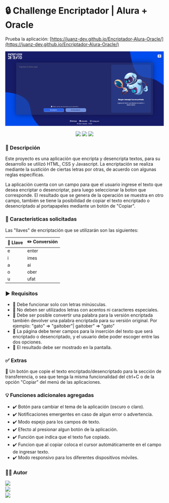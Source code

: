 # 🔒 Challenge Encriptador | Alura + Oracle
Prueba la aplicación: [https://juanz-dev.github.io/Encriptador-Alura-Oracle/](https://juanz-dev.github.io/Encriptador-Alura-Oracle/)

[![](https://raw.githubusercontent.com/JuanZ-Dev/Encriptador-Alura-Oracle/main/images/textEncryptor.png)](https://raw.githubusercontent.com/JuanZ-Dev/Encriptador-Alura-Oracle/main/images/textEncryptor.png)

<div align="center" dir="auto">
  <img src="https://img.shields.io/badge/HTML5-E34F26?style=for-the-badge&logo=html5&logoColor=white">
  <img src="https://img.shields.io/badge/CSS3-1572B6?style=for-the-badge&logo=css3&logoColor=white">
  <img src="https://img.shields.io/badge/JavaScript-F7DF1E?style=for-the-badge&logo=javascript&logoColor=black">
</div>

### 📝 Descripción
Este proyecto es una aplicación que encripta y desencripta textos, para su desarrollo se utilizó HTML, CSS y Javascript. La encriptación se realiza mediante la sustición de ciertas letras por otras, de acuerdo con algunas reglas específicas.

La aplicación cuenta con un campo para que el usuario ingrese el texto que desea encriptar o desencriptar, para luego seleccionar la boton que corresponde. El resultado que se genera de la operación se muestra en otro campo, también se tiene la posibilidad de copiar el texto encriptado o desencriptado al portapapeles mediante un botón de "Copiar".

### 📑 Características solicitadas
Las "llaves" de encriptación que se utilizarán son las siguientes:

| 🔑 Llave  | ✏️ Conversión  |
| :------------ | :------------ |
| e | enter |
| i  | imes |
| a | ai |
| o | ober |
| u | ufat |

### ▶️ Requisitos
- 🔹 Debe funcionar solo con letras minúsculas.
- 🔹 No deben ser utilizados letras con acentos ni caracteres especiales.
- 🔹 Debe ser posible convertir una palabra para la versión encriptada también devolver una palabra encriptada para su versión original.
Por ejemplo: "gato" => "gaitober"| gaitober" => "gato"
- 🔹 La página debe tener campos para la inserción del texto que será encriptado o desencriptado, y el usuario debe poder escoger entre las dos opciones.
- 🔹 El resultado debe ser mostrado en la pantalla.

### ✅ Extras
🔸 Un botón que copie el texto encriptado/desencriptado para la sección de transferencia, o sea que tenga la misma funcionalidad del ctrl+C o de la opción "Copiar" del menú de las aplicaciones.

### 💡 Funciones adicionales agregadas
- ✔️ Botón para cambiar el tema de la aplicación (oscuro o claro).
- ✔️ Notificaciones emergentes en caso de algun error o advertencia.
- ✔️ Modo espejo para los campos de texto.
- ✔️ Efecto al presionar algun botón de la aplicación.
- ✔️ Función que indica que el texto fue copiado.
- ✔️ Funcion que al copiar coloca el cursor automáticamente en el campo de ingresar texto.
- ✔️ Modo responsivo para los diferentes dispositivos móviles.

### 👨‍💻 Autor
<div>
  <a href="https://github.com/JuanZ-Dev" target="_blank">
    <img src="https://img.shields.io/badge/GitHub-100000?style=for-the-badge&logo=github&logoColor=white">
  </a><br/>
  <a href="https://www.linkedin.com/in/juan-del-jes%C3%BAs-zapata-durand-2a9944270/" target="_blank">
    <img src="https://img.shields.io/badge/LinkedIn-0077B5?style=for-the-badge&logo=linkedin&logoColor=white">
  </a><br/>
  <a href="https://www.instagram.com/juanz_98/" target="_blank">
    <img src="https://img.shields.io/badge/Instagram-E4405F?style=for-the-badge&logo=instagram&logoColor=white">
  </a><br/>
</div>
